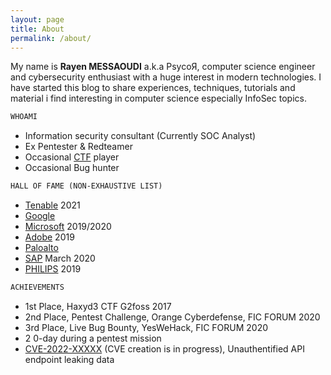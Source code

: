```yaml
---
layout: page
title: About
permalink: /about/
---
```


My name is **Rayen MESSAOUDI** a.k.a PsycoЯ, computer science engineer and cybersecurity enthusiast with a huge interest in modern technologies. I have started this blog to share experiences, techniques, tutorials and material i find interesting in computer science especially InfoSec topics.

```md
WHOAMI
```

- Information security consultant (Currently SOC Analyst)
- Ex Pentester & Redteamer
- Occasional [CTF](https://ctftime.org/team/47798) player
- Occasional Bug hunter



```md
HALL OF FAME (NON-EXHAUSTIVE LIST)
```
- [Tenable](https://fr.tenable.com/security/report/hall-of-fame) 2021
- [Google](https://bughunter.withgoogle.com/profile/d63fb7a7-045b-492c-bb25-e02324a8c1e4)
- [Microsoft](https://msrc.microsoft.com/update-guide/en-us/acknowledgement/online) 2019/2020
- [Adobe](https://helpx.adobe.com/security/acknowledgements.html) 2019
- [Paloalto](https://www.paloaltonetworks.com/security-researcher-acknowledgement)
- [SAP](https://wiki.scn.sap.com/wiki/pages/viewpage.action?pageId=451071888) March 2020
- [PHILIPS](https://www.philips.com/a-w/security/coordinated-vulnerability-disclosure/hall-of-honors.html) 2019

```md
ACHIEVEMENTS
```

- 1st Place, Haxyd3 CTF G2foss 2017
- 2nd Place, Pentest Challenge, Orange Cyberdefense, FIC FORUM 2020
- 3rd Place, Live Bug Bounty, YesWeHack, FIC FORUM 2020
- 2 0-day during a pentest mission
- [CVE-2022-XXXXX](https://github.com/StrangeBeeCorp/Security/blob/main/Security%20advisories/SB-SEC-ADV-2022-002.md) (CVE creation is in progress), Unauthentified API endpoint leaking data
